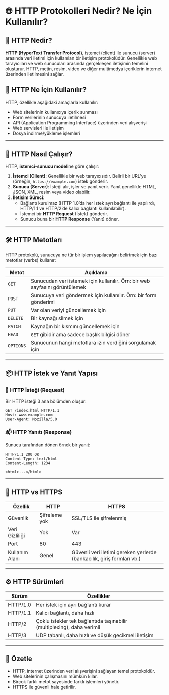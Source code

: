 # 🌐 HTTP Protokolleri Nedir? Ne İçin Kullanılır?

## 📘 HTTP Nedir?

**HTTP (HyperText Transfer Protocol)**, istemci (client) ile sunucu (server) arasında veri iletimi için kullanılan bir iletişim protokolüdür. Genellikle web tarayıcıları ve web sunucuları arasında gerçekleşen iletişimin temelini oluşturur. HTTP, metin, resim, video ve diğer multimedya içeriklerin internet üzerinden iletilmesini sağlar.

## 🔧 HTTP Ne İçin Kullanılır?

HTTP, özellikle aşağıdaki amaçlarla kullanılır:

- Web sitelerinin kullanıcıya içerik sunması
- Form verilerinin sunucuya iletilmesi
- API (Application Programming Interface) üzerinden veri alışverişi
- Web servisleri ile iletişim
- Dosya indirme/yükleme işlemleri

---

## 🧩 HTTP Nasıl Çalışır?

HTTP, **istemci-sunucu modeli**ne göre çalışır:

1. **İstemci (Client)**: Genellikle bir web tarayıcısıdır. Belirli bir URL’ye (örneğin, `https://example.com`) istek gönderir.
2. **Sunucu (Server)**: İsteği alır, işler ve yanıt verir. Yanıt genellikle HTML, JSON, XML, resim veya video olabilir.
3. **İletişim Süreci**:
   - Bağlantı kurulmaz (HTTP 1.0’da her istek ayrı bağlantı ile yapılırdı, HTTP/1.1 ve HTTP/2’de kalıcı bağlantı kullanılabilir).
   - İstemci bir **HTTP Request** (İstek) gönderir.
   - Sunucu buna bir **HTTP Response** (Yanıt) döner.

---

## 🛠️ HTTP Metotları

HTTP protokolü, sunucuya ne tür bir işlem yapılacağını belirtmek için bazı metotlar (verbs) kullanır:

| Metot  | Açıklama |
|--------|----------|
| `GET`     | Sunucudan veri istemek için kullanılır. Örn: bir web sayfasını görüntülemek |
| `POST`    | Sunucuya veri göndermek için kullanılır. Örn: bir form gönderimi |
| `PUT`     | Var olan veriyi güncellemek için |
| `DELETE`  | Bir kaynağı silmek için |
| `PATCH`   | Kaynağın bir kısmını güncellemek için |
| `HEAD`    | `GET` gibidir ama sadece başlık bilgisi döner |
| `OPTIONS` | Sunucunun hangi metotlara izin verdiğini sorgulamak için |

---

## 📦 HTTP İstek ve Yanıt Yapısı

### 📨 HTTP İsteği (Request)

Bir HTTP isteği 3 ana bölümden oluşur:

```
GET /index.html HTTP/1.1
Host: www.example.com
User-Agent: Mozilla/5.0
```

### 📬 HTTP Yanıtı (Response)

Sunucu tarafından dönen örnek bir yanıt:

```
HTTP/1.1 200 OK
Content-Type: text/html
Content-Length: 1234

<html>...</html>
```

---

## 🔐 HTTP vs HTTPS

| Özellik | HTTP | HTTPS |
|--------|------|-------|
| Güvenlik | Şifreleme yok | SSL/TLS ile şifrelenmiş |
| Veri Gizliliği | Yok | Var |
| Port | 80 | 443 |
| Kullanım Alanı | Genel | Güvenli veri iletimi gereken yerlerde (bankacılık, giriş formları vb.) |

---

## ⚙️ HTTP Sürümleri

| Sürüm | Özellikler |
|-------|------------|
| HTTP/1.0 | Her istek için ayrı bağlantı kurar |
| HTTP/1.1 | Kalıcı bağlantı, daha hızlı |
| HTTP/2 | Çoklu istekler tek bağlantıda taşınabilir (multiplexing), daha verimli |
| HTTP/3 | UDP tabanlı, daha hızlı ve düşük gecikmeli iletişim |

---

## 📌 Özetle

- HTTP, internet üzerinden veri alışverişini sağlayan temel protokoldür.
- Web sitelerinin çalışmasını mümkün kılar.
- Birçok farklı metot sayesinde farklı işlemleri yönetir.
- HTTPS ile güvenli hale getirilir.

